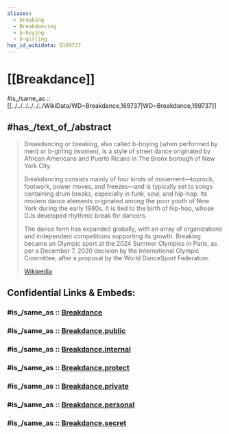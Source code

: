 ```yaml
---
aliases:
  - breaking
  - Breakdancing
  - b-boying
  - b-girling
has_id_wikidata: Q169737
---
```


# [[Breakdance]] 

#is_/same_as :: [[../../../../../../WikiData/WD~Breakdance,169737|WD~Breakdance,169737]] 

## #has_/text_of_/abstract 

> Breakdancing or breaking, also called b-boying (when performed by men) 
> or b-girling (women), is a style of street dance 
> originated by African Americans and Puerto Ricans in The Bronx borough of New York City.  
>
> Breakdancing consists mainly of four kinds of movement—toprock, footwork, power moves, and freezes—and is typically set to songs containing drum breaks, especially in funk, soul, and hip-hop. Its modern dance elements originated among the poor youth of New York during the early 1980s. It is tied to the birth of hip-hop, whose DJs developed rhythmic break for dancers. 
>
> The dance form has expanded globally, with an array of organizations and independent competitions supporting its growth. Breaking became an Olympic sport at the 2024 Summer Olympics in Paris, as per a December 7, 2020 decision by the International Olympic Committee, after a proposal by the World DanceSport Federation.
>
> [Wikipedia](https://en.wikipedia.org/wiki/Breakdancing)


## Confidential Links & Embeds: 

### #is_/same_as :: [Breakdance](/_Standards/Society/Communication/Media/Performing_Arts/Sport/Dance/Breakdance.md) 

### #is_/same_as :: [Breakdance.public](/_public/Society/Communication/Media/Performing_Arts/Sport/Dance/Breakdance.public.md) 

### #is_/same_as :: [Breakdance.internal](/_internal/Society/Communication/Media/Performing_Arts/Sport/Dance/Breakdance.internal.md) 

### #is_/same_as :: [Breakdance.protect](/_protect/Society/Communication/Media/Performing_Arts/Sport/Dance/Breakdance.protect.md) 

### #is_/same_as :: [Breakdance.private](/_private/Society/Communication/Media/Performing_Arts/Sport/Dance/Breakdance.private.md) 

### #is_/same_as :: [Breakdance.personal](/_personal/Society/Communication/Media/Performing_Arts/Sport/Dance/Breakdance.personal.md) 

### #is_/same_as :: [Breakdance.secret](/_secret/Society/Communication/Media/Performing_Arts/Sport/Dance/Breakdance.secret.md)

